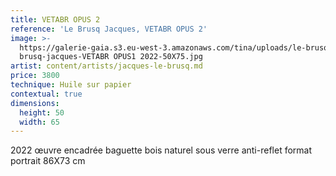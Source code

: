 ```yaml
---
title: VETABR OPUS 2
reference: 'Le Brusq Jacques, VETABR OPUS 2'
image: >-
  https://galerie-gaia.s3.eu-west-3.amazonaws.com/tina/uploads/le-brusq-jacques/galerie-gaia-le
  brusq-jacques-VETABR OPUS1 2022-50X75.jpg
artist: content/artists/jacques-le-brusq.md
price: 3800
technique: Huile sur papier
contextual: true
dimensions:
  height: 50
  width: 65
---
```


2022 œuvre encadrée baguette bois naturel sous verre anti-reflet format portrait 86X73 cm 
